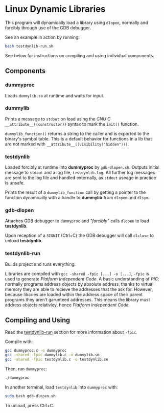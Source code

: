 # Linux Dynamic Libraries

This program will dynamically load a library using `dlopen`, normally and forcibly through use of the GDB debugger.

See an example in action by running:
```bash
bash testdynlib-run.sh
```

See below for instructions on compiling and using individual components.

## Components

### **dummyproc**
Loads `dummylib.so` at runtime and waits for input.

### **dummylib**
Prints a message to `stdout` on load using the *GNU C* `__attribute__((constructor))` syntax to mark the `init()` function. 

`dummylib_function()` returns a string to the caller and is exported to the binary's symbol table. This is a default behavior for functions in a lib that are not marked with `__attribute__((visibility("hidden")))`.

### **testdynlib**
Loaded forcibly at runtime into **dummyproc** by `gdb-dlopen.sh`. Outputs initial message to `stdout` and a log file, `testdynlib.log`. All further log messages are sent to the log file and handled externally, as `stdout` useage in practice is unsafe. 

Prints the result of a `dummylib_function` call by getting a pointer to the function dynamically with a handle to **dummylib** from `dlopen` and `dlsym`.

### **gdb-dlopen**
Attaches GDB debugger to `dummyproc` and *"forcibly"* calls `dlopen` to load **testdynlib**. 

Upon reception of a `SIGNIT` (Ctrl+C) the GDB debugger will call `dlclose` to unload **testdynlib**.

### **testdynlib-run**
Builds project and runs everything. 

Libraries are compiled with `gcc -shared -fpic [...] -o [...]`, `-fpic` is used to generate *Platform Independent Code*. A basic understanding of *PIC*: normally programs address objects by absolute address, thanks to virtual memory they are able to recieve the addresses that the ask for. However, because libaries are loaded within the address space of their parent programs they aren't garunteed addresses. This means the library must address objects relativley, hence *Platform Independent Code*.

## Compiling and Using
Read the [testdynlib-run](#testdynlib-run) section for more information about `-fpic`.

Compile with:
```bash
gcc dummyproc.c -o dummyproc
gcc -shared -fpic dummylib.c -o dummylib.so
gcc -shared -fpic testdynlib.c -o testdynlib.so
```

Then, run `dummyproc`:
```bash
./dummyproc
```

In another terminal, load `testdynlib` into `dummyproc` with:
```bash
sudo bash gdb-dlopen.sh
```

To unload, press Ctrl+C.
